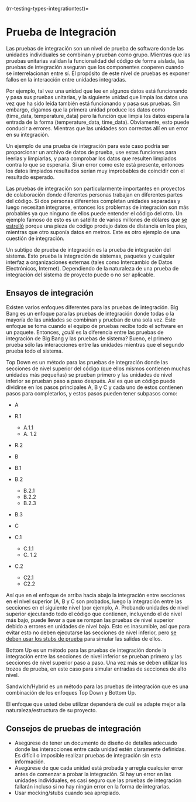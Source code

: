 (rr-testing-types-integrationtest)=
# Prueba de Integración

Las pruebas de integración son un nivel de prueba de software donde las unidades individuales se combinan y prueban como grupo. Mientras que las pruebas unitarias validan la funcionalidad del código de forma aislada, las pruebas de integración aseguran que los componentes cooperen cuando se interrelacionan entre sí. El propósito de este nivel de pruebas es exponer fallos en la interacción entre unidades integradas.

Por ejemplo, tal vez una unidad que lee en algunos datos está funcionando y pasa sus pruebas unitarias, y la siguiente unidad que limpia los datos una vez que ha sido leída también está funcionando y pasa sus pruebas. Sin embargo, digamos que la primera unidad produce los datos como (time_data, temperature_data) pero la función que limpia los datos espera la entrada de la forma (temperature_data, time_data). Obviamente, esto puede conducir a errores. Mientras que las unidades son correctas allí en un error en su integración.

Un ejemplo de una prueba de integración para este caso podría ser proporcionar un archivo de datos de prueba, use estas funciones para leerlas y limpiarlas, y para comprobar los datos que resulten limpiados contra lo que se esperaría. Si un error como este está presente, entonces los datos limpiados resultados serían muy improbables de coincidir con el resultado esperado.

Las pruebas de integración son particularmente importantes en proyectos de colaboración donde diferentes personas trabajan en diferentes partes del código. Si dos personas diferentes completan unidades separadas y luego necesitan integrarse, entonces los problemas de integración son más probables ya que ninguno de ellos puede entender el código del otro. Un ejemplo famoso de esto es un satélite de varios millones de dólares que [se estrelló](https://en.wikipedia.org/wiki/Mars_Climate_Orbiter) porque una pieza de código produjo datos de distancia en los pies, mientras que otro suponía datos en metros. Este es otro ejemplo de una cuestión de integración.

Un subtipo de prueba de integración es la prueba de integración del sistema. Esto prueba la integración de sistemas, paquetes y cualquier interfaz a organizaciones externas (tales como Intercambio de Datos Electrónicos, Internet). Dependiendo de la naturaleza de una prueba de integración del sistema de proyecto puede o no ser aplicable.

## Ensayos de integración

Existen varios enfoques diferentes para las pruebas de integración. Big Bang es un enfoque para las pruebas de integración donde todas o la mayoría de las unidades se combinan y prueban de una sola vez. Este enfoque se toma cuando el equipo de pruebas recibe todo el software en un paquete. Entonces, ¿cuál es la diferencia entre las pruebas de integración de Big Bang y las pruebas de sistema? Bueno, el primero prueba sólo las interacciones entre las unidades mientras que el segundo prueba todo el sistema.

Top Down es un método para las pruebas de integración donde las secciones de nivel superior del código (que ellos mismos contienen muchas unidades más pequeñas) se prueban primero y las unidades de nivel inferior se prueban paso a paso después. Así es que un código puede dividirse en los pasos principales A, B y C y cada uno de estos contienen pasos para completarlos, y estos pasos pueden tener subpasos como:

- A
- R.1
  - A.1.1
  - A. 1.2
- R.2
- B
- B.1
- B.2
  - B.2.1
  - B.2.2
  - B.2.3
- B.3

- C
- C.1
  - C.1.1
  - C. 1.2
- C.2
  - C2.1
  - C2.2

Así que en el enfoque de arriba hacia abajo la integración entre secciones en el nivel superior (A, B y C son probados, luego la integración entre las secciones en el siguiente nivel (por ejemplo, A. Probando unidades de nivel superior ejecutando todo el código que contienen, incluyendo el de nivel más bajo, puede llevar a que se rompan las pruebas de nivel superior debido a errores en unidades de nivel bajo. Esto es inasumible, así que para evitar esto no deben ejecutarse las secciones de nivel inferior, pero [se deben usar los stubs de prueba](#Use_test_doubles_stubs_mocking_where_appropriate) para simular las salidas de ellos.

Bottom Up es un método para las pruebas de integración donde la integración entre las secciones de nivel inferior se prueban primero y las secciones de nivel superior paso a paso. Una vez más se deben utilizar los trozos de prueba, en este caso para simular entradas de secciones de alto nivel.

Sandwich/Hybrid es un método para las pruebas de integración que es una combinación de los enfoques Top Down y Bottom Up.

El enfoque que usted debe utilizar dependerá de cuál se adapte mejor a la naturaleza/estructura de su proyecto.

## Consejos de pruebas de integración

- Asegúrese de tener un documento de diseño de detalles adecuado donde las interacciones entre cada unidad estén claramente definidas. Es difícil o imposible realizar pruebas de integración sin esta información.
- Asegúrese de que cada unidad está probada y arregla cualquier error antes de comenzar a probar la integración. Si hay un error en las unidades individuales, es casi seguro que las pruebas de integración fallarán incluso si no hay ningún error en la forma de integrarlas.
- Usar mocking/stubs cuando sea apropiado.
